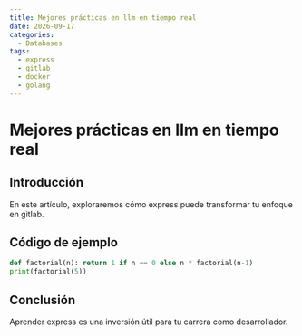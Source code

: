 ```yaml
---
title: Mejores prácticas en llm en tiempo real
date: 2026-09-17
categories:
  - Databases
tags:
  - express
  - gitlab
  - docker
  - golang
---
```


# Mejores prácticas en llm en tiempo real

## Introducción

En este artículo, exploraremos cómo express puede transformar tu enfoque en gitlab.

## Código de ejemplo

```python
def factorial(n): return 1 if n == 0 else n * factorial(n-1)
print(factorial(5))
```

## Conclusión

Aprender express es una inversión útil para tu carrera como desarrollador.